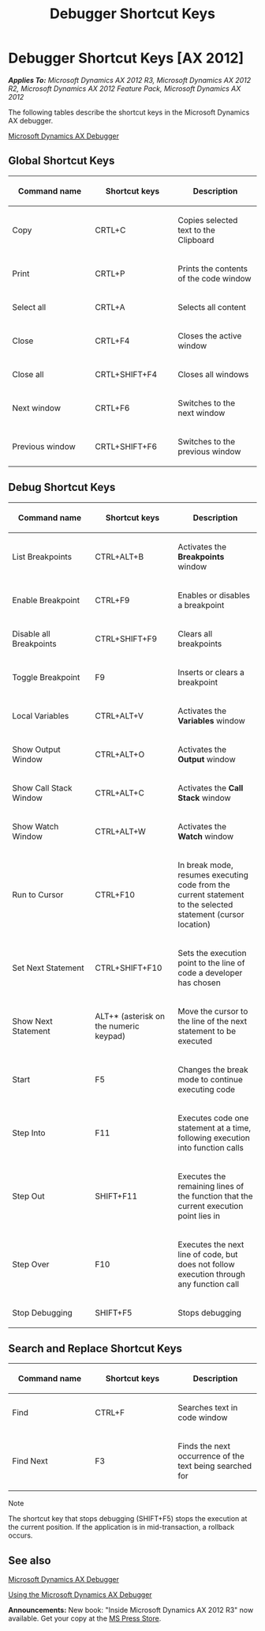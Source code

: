 ﻿---
title: Debugger Shortcut Keys
TOCTitle: Debugger Shortcut Keys
ms:assetid: 11bbef78-31fb-4532-81ff-ef38d2b9f176
ms:mtpsurl: https://msdn.microsoft.com/en-us/library/Aa569646(v=AX.60)
ms:contentKeyID: 35239279
ms.date: 05/18/2015
mtps_version: v=AX.60
---

# Debugger Shortcut Keys [AX 2012]


_**Applies To:** Microsoft Dynamics AX 2012 R3, Microsoft Dynamics AX 2012 R2, Microsoft Dynamics AX 2012 Feature Pack, Microsoft Dynamics AX 2012_

The following tables describe the shortcut keys in the Microsoft Dynamics AX debugger.

[Microsoft Dynamics AX Debugger](microsoft-dynamics-ax-debugger.md)

## Global Shortcut Keys

<table>
<colgroup>
<col style="width: 33%" />
<col style="width: 33%" />
<col style="width: 33%" />
</colgroup>
<thead>
<tr class="header">
<th><p>Command name</p></th>
<th><p>Shortcut keys</p></th>
<th><p>Description</p></th>
</tr>
</thead>
<tbody>
<tr class="odd">
<td><p>Copy</p></td>
<td><p>CRTL+C</p></td>
<td><p>Copies selected text to the Clipboard</p></td>
</tr>
<tr class="even">
<td><p>Print</p></td>
<td><p>CRTL+P</p></td>
<td><p>Prints the contents of the code window</p></td>
</tr>
<tr class="odd">
<td><p>Select all</p></td>
<td><p>CRTL+A</p></td>
<td><p>Selects all content</p></td>
</tr>
<tr class="even">
<td><p>Close</p></td>
<td><p>CRTL+F4</p></td>
<td><p>Closes the active window</p></td>
</tr>
<tr class="odd">
<td><p>Close all</p></td>
<td><p>CRTL+SHIFT+F4</p></td>
<td><p>Closes all windows</p></td>
</tr>
<tr class="even">
<td><p>Next window</p></td>
<td><p>CRTL+F6</p></td>
<td><p>Switches to the next window</p></td>
</tr>
<tr class="odd">
<td><p>Previous window</p></td>
<td><p>CRTL+SHIFT+F6</p></td>
<td><p>Switches to the previous window</p></td>
</tr>
</tbody>
</table>


## Debug Shortcut Keys

<table>
<colgroup>
<col style="width: 33%" />
<col style="width: 33%" />
<col style="width: 33%" />
</colgroup>
<thead>
<tr class="header">
<th><p>Command name</p></th>
<th><p>Shortcut keys</p></th>
<th><p>Description</p></th>
</tr>
</thead>
<tbody>
<tr class="odd">
<td><p>List Breakpoints</p></td>
<td><p>CTRL+ALT+B</p></td>
<td><p>Activates the <strong>Breakpoints</strong> window</p></td>
</tr>
<tr class="even">
<td><p>Enable Breakpoint</p></td>
<td><p>CTRL+F9</p></td>
<td><p>Enables or disables a breakpoint</p></td>
</tr>
<tr class="odd">
<td><p>Disable all Breakpoints</p></td>
<td><p>CTRL+SHIFT+F9</p></td>
<td><p>Clears all breakpoints</p></td>
</tr>
<tr class="even">
<td><p>Toggle Breakpoint</p></td>
<td><p>F9</p></td>
<td><p>Inserts or clears a breakpoint</p></td>
</tr>
<tr class="odd">
<td><p>Local Variables</p></td>
<td><p>CTRL+ALT+V</p></td>
<td><p>Activates the <strong>Variables</strong> window</p></td>
</tr>
<tr class="even">
<td><p>Show Output Window</p></td>
<td><p>CTRL+ALT+O</p></td>
<td><p>Activates the <strong>Output</strong> window</p></td>
</tr>
<tr class="odd">
<td><p>Show Call Stack Window</p></td>
<td><p>CTRL+ALT+C</p></td>
<td><p>Activates the <strong>Call Stack</strong> window</p></td>
</tr>
<tr class="even">
<td><p>Show Watch Window</p></td>
<td><p>CTRL+ALT+W</p></td>
<td><p>Activates the <strong>Watch</strong> window</p></td>
</tr>
<tr class="odd">
<td><p>Run to Cursor</p></td>
<td><p>CTRL+F10</p></td>
<td><p>In break mode, resumes executing code from the current statement to the selected statement (cursor location)</p></td>
</tr>
<tr class="even">
<td><p>Set Next Statement</p></td>
<td><p>CTRL+SHIFT+F10</p></td>
<td><p>Sets the execution point to the line of code a developer has chosen</p></td>
</tr>
<tr class="odd">
<td><p>Show Next Statement</p></td>
<td><p>ALT+* (asterisk on the numeric keypad)</p></td>
<td><p>Move the cursor to the line of the next statement to be executed</p></td>
</tr>
<tr class="even">
<td><p>Start</p></td>
<td><p>F5</p></td>
<td><p>Changes the break mode to continue executing code</p></td>
</tr>
<tr class="odd">
<td><p>Step Into</p></td>
<td><p>F11</p></td>
<td><p>Executes code one statement at a time, following execution into function calls</p></td>
</tr>
<tr class="even">
<td><p>Step Out</p></td>
<td><p>SHIFT+F11</p></td>
<td><p>Executes the remaining lines of the function that the current execution point lies in</p></td>
</tr>
<tr class="odd">
<td><p>Step Over</p></td>
<td><p>F10</p></td>
<td><p>Executes the next line of code, but does not follow execution through any function call</p></td>
</tr>
<tr class="even">
<td><p>Stop Debugging</p></td>
<td><p>SHIFT+F5</p></td>
<td><p>Stops debugging</p></td>
</tr>
</tbody>
</table>


## Search and Replace Shortcut Keys

<table>
<colgroup>
<col style="width: 33%" />
<col style="width: 33%" />
<col style="width: 33%" />
</colgroup>
<thead>
<tr class="header">
<th><p>Command name</p></th>
<th><p>Shortcut keys</p></th>
<th><p>Description</p></th>
</tr>
</thead>
<tbody>
<tr class="odd">
<td><p>Find</p></td>
<td><p>CTRL+F</p></td>
<td><p>Searches text in code window</p></td>
</tr>
<tr class="even">
<td><p>Find Next</p></td>
<td><p>F3</p></td>
<td><p>Finds the next occurrence of the text being searched for</p></td>
</tr>
</tbody>
</table>



> [!NOTE]
> <P>The shortcut key that stops debugging (SHIFT+F5) stops the execution at the current position. If the application is in mid-transaction, a rollback occurs.</P>



## See also

[Microsoft Dynamics AX Debugger](microsoft-dynamics-ax-debugger.md)

[Using the Microsoft Dynamics AX Debugger](using-the-microsoft-dynamics-ax-debugger.md)

  
**Announcements:** New book: "Inside Microsoft Dynamics AX 2012 R3" now available. Get your copy at the [MS Press Store](https://www.microsoftpressstore.com/store/inside-microsoft-dynamics-ax-2012-r3-9780735685109).

